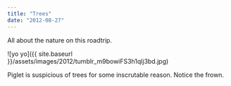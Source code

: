 ```yaml
---
title: "Trees"
date: "2012-08-27"
---
```


All about the nature on this roadtrip.

![yo yo]({{ site.baseurl }}/assets/images/2012/tumblr_m9bowiFS3h1qlj3bd.jpg)

Piglet is suspicious of trees for some inscrutable reason. Notice the frown.
